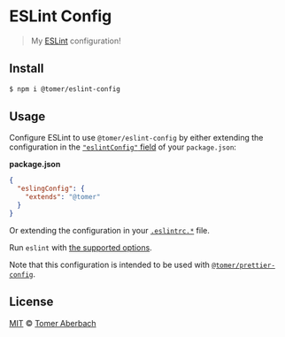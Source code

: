 # ESLint Config

> My [ESLint](https://eslint.org) configuration!

## Install

```sh
$ npm i @tomer/eslint-config
```

## Usage

Configure ESLint to use `@tomer/eslint-config` by either extending the configuration in the [`"eslintConfig"` field](https://eslint.org/docs/developer-guide/shareable-configs#using-a-shareable-config) of your `package.json`:

**package.json**

```json
{
  "eslingConfig": {
    "extends": "@tomer"
  }
}
```

Or extending the configuration in your [`.eslintrc.*`](https://eslint.org/docs/user-guide/configuring#configuration-file-formats) file.

Run `eslint` with [the supported options](https://eslint.org/docs/user-guide/command-line-interface#options).

Note that this configuration is intended to be used with [`@tomer/prettier-config`](https://github.com/TomerAberbach/prettier-config).

## License

[MIT](https://github.com/TomerAberbach/eslint-config/blob/master/license) © [Tomer Aberbach](https://github.com/TomerAberbach)
